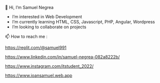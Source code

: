 
👋 Hi, I’m Samuel Negrea


- I’m interested in Web Development
- I’m currently learning HTML, CSS, Javascript, PHP, Angular, Wordpress
- I’m looking to collaborate on projects



📫 How to reach me :

https://replit.com/@samuel991
 
https://www.linkedin.com/in/samuel-negrea-082a8222b/

https://www.instagram.com/itstudent_2022/

https://www.ioansamuel.web.app
